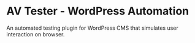 # AV Tester - WordPress Automation

An automated testing plugin for WordPress CMS that simulates user interaction on browser.
